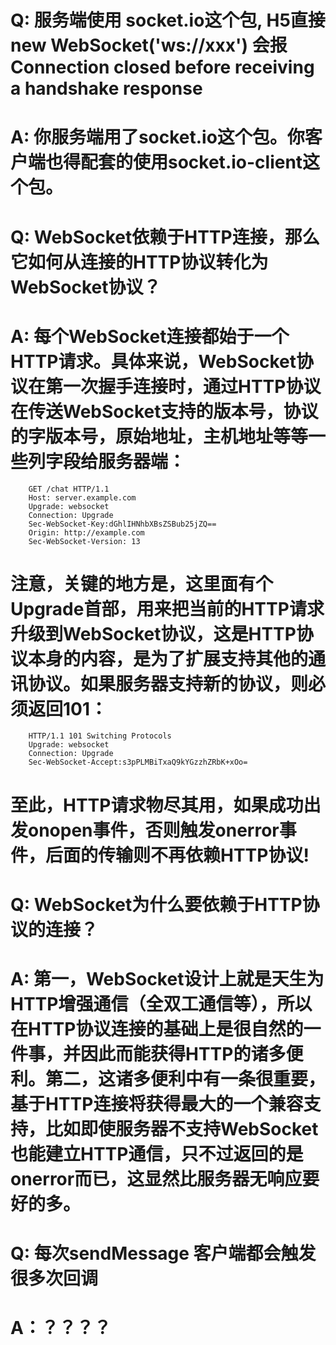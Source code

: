 # Q: 服务端使用 socket.io这个包, H5直接 new WebSocket('ws://xxx') 会报  Connection closed before receiving a handshake response

# A: 你服务端用了socket.io这个包。你客户端也得配套的使用socket.io-client这个包。


# Q: WebSocket依赖于HTTP连接，那么它如何从连接的HTTP协议转化为WebSocket协议？

# A: 每个WebSocket连接都始于一个HTTP请求。具体来说，WebSocket协议在第一次握手连接时，通过HTTP协议在传送WebSocket支持的版本号，协议的字版本号，原始地址，主机地址等等一些列字段给服务器端：

``` 
    GET /chat HTTP/1.1
    Host: server.example.com
    Upgrade: websocket
    Connection: Upgrade
    Sec-WebSocket-Key:dGhlIHNhbXBsZSBub25jZQ==
    Origin: http://example.com
    Sec-WebSocket-Version: 13
```

# 注意，关键的地方是，这里面有个Upgrade首部，用来把当前的HTTP请求升级到WebSocket协议，这是HTTP协议本身的内容，是为了扩展支持其他的通讯协议。如果服务器支持新的协议，则必须返回101：

```
    HTTP/1.1 101 Switching Protocols
    Upgrade: websocket
    Connection: Upgrade
    Sec-WebSocket-Accept:s3pPLMBiTxaQ9kYGzzhZRbK+xOo=
```
# 至此，HTTP请求物尽其用，如果成功出发onopen事件，否则触发onerror事件，后面的传输则不再依赖HTTP协议!


# Q: WebSocket为什么要依赖于HTTP协议的连接？

# A: 第一，WebSocket设计上就是天生为HTTP增强通信（全双工通信等），所以在HTTP协议连接的基础上是很自然的一件事，并因此而能获得HTTP的诸多便利。第二，这诸多便利中有一条很重要，基于HTTP连接将获得最大的一个兼容支持，比如即使服务器不支持WebSocket也能建立HTTP通信，只不过返回的是onerror而已，这显然比服务器无响应要好的多。

# Q: 每次sendMessage 客户端都会触发很多次回调

# A：？？？？


